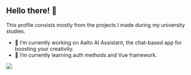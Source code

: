 ## Hello there! 👋

This profile consists mostly from the projects I made during my university studies.

- 🔭 I’m currently working on Aalto AI Assistant, the chat-based app for boosting your creativity.
- 🌱 I’m currently learning auth methods and Vue framework.

<a href="https://github.com/uusnakki/uusnakki">
  <img align="center" src="https://github-readme-stats-git-masterrstaa-rickstaa.vercel.app/api/top-langs/?username=uusnakki&langs_count=8&tex&title_color=ffffff&text_color=c9cacc&icon_color=2bbc8a&bg_color=1d1f21&layout=compact&hide=jupyter%20notebook,cmake,html,css,makefile,shell,procfile" />
</a>
